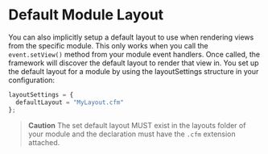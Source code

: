 # Default Module Layout

You can also implicitly setup a default layout to use when rendering views from the specific module. This only works when you call the `event.setView()` method from your module event handlers. Once called, the framework will discover the default layout to render that view in. You set up the default layout for a module by using the layoutSettings structure in your configuration:

```javascript
layoutSettings = {
  defaultLayout = "MyLayout.cfm"
};
```

> **Caution** The set default layout MUST exist in the layouts folder of your module and the declaration must have the `.cfm` extension attached.

